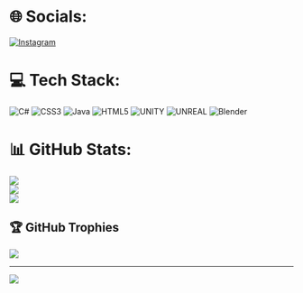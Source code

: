 
# 🌐 Socials:
[![Instagram](https://img.shields.io/badge/Instagram-%23E4405F.svg?logo=Instagram&logoColor=white)](https://instagram.com/baran_alg05) 

# 💻 Tech Stack:
![C#](https://img.shields.io/badge/c%23-%23239120.svg?style=flat&logo=c-sharp&logoColor=white) ![CSS3](https://img.shields.io/badge/css3-%231572B6.svg?style=flat&logo=css3&logoColor=white) ![Java](https://img.shields.io/badge/java-%23ED8B00.svg?style=flat&logo=java&logoColor=white) ![HTML5](https://img.shields.io/badge/html5-%23E34F26.svg?style=flat&logo=html5&logoColor=white) ![UNITY](https://img.shields.io/badge/Unity-%2320232a.svg?style=flat&logo=unity&logoColor=white) ![UNREAL](https://img.shields.io/badge/unreal-%2320232a.svg?style=flat&logo=unreal-engine&logoColor=white) ![Blender](https://img.shields.io/badge/blender-%23F5792A.svg?style=flat&logo=blender&logoColor=white)
# 📊 GitHub Stats:
![](https://github-readme-stats.vercel.app/api?username=BaranAlg&theme=monokai&hide_border=false&include_all_commits=false&count_private=true&show_icons=true&hude=stars)<br/>
![](https://github-readme-streak-stats.herokuapp.com/?user=BaranAlg&theme=monokai&hide_border=false)<br/>
![](https://github-readme-stats.vercel.app/api/top-langs/?username=BaranAlg&theme=monokai&hide_border=false&include_all_commits=true&count_private=true&layout=compact)

## 🏆 GitHub Trophies
![](https://github-profile-trophy.vercel.app/?username=BaranAlg&theme=dracula&no-frame=false&no-bg=true&margin-w=4)

---
[![](https://visitcount.itsvg.in/api?id=BaranAlg&icon=2&color=0)](https://visitcount.itsvg.in)

<!-- Proudly created with GPRM ( https://gprm.itsvg.in ) -->
